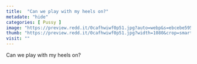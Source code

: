 ```yaml
---
title:  "Can we play with my heels on?"
metadate: "hide"
categories: [ Pussy ]
image: "https://preview.redd.it/0cafhwiwf0p51.jpg?auto=webp&s=ebcebe5959bbc39ac9ab7ab7f75bb9b601504f4c"
thumb: "https://preview.redd.it/0cafhwiwf0p51.jpg?width=1080&crop=smart&auto=webp&s=c57df127e66dba9c6a866171febc820fa5c2c351"
visit: ""
---
```

Can we play with my heels on?
